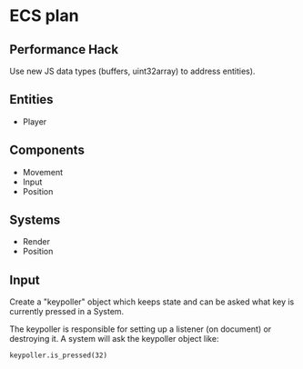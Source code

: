 # ECS plan

## Performance Hack

Use new JS data types (buffers, uint32array) to address entities).

## Entities
* Player

## Components
* Movement
* Input
* Position

## Systems
* Render
* Position

## Input

Create a "keypoller" object which keeps state and can be asked what key is currently pressed in a System.

The keypoller is responsible for setting up a listener (on document) or destroying it. A system will ask the keypoller object like:

```
keypoller.is_pressed(32)
```

